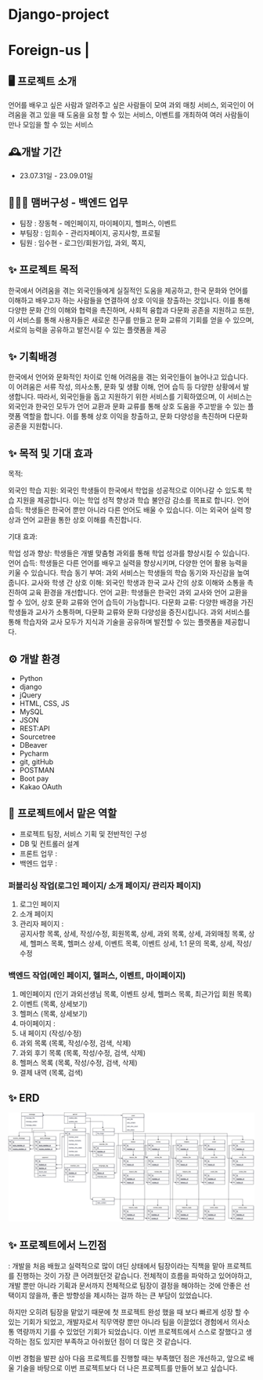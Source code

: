 # Django-project
# Foreign-us |

## 🖥️ 프로젝트 소개
 언어를 배우고 싶은 사람과 알려주고 싶은 사람들이 모여 과외 매칭 서비스, 외국인이 어려움을 겪고 있을 때 도움을 요청 할 수 있는 서비스,
이벤트를 개최하여 여러 사람들이 만나 모임을 할 수 있는 서비스

## 🕰️개발 기간
* 23.07.31일 - 23.09.01일

## 🧑‍🤝‍🧑 맴버구성 - 백엔드 업무
 - 팀장  : 장동혁 - 메인페이지, 마이페이지, 헬퍼스, 이벤트
 - 부팀장 : 임희수 - 관리자페이지, 공지사항, 프로필
 - 팀원 : 임수현 - 로그인/회원가입, 과외, 쪽지, 
 
 ## ✨ 프로젝트 목적 
  한국에서 어려움을 겪는 외국인들에게 실질적인 도움을 제공하고, 한국 문화와 언어를 이해하고 배우고자 하는 사람들을 연결하여 상호 이익을 창출하는 것입니다. 이를 통해 다양한 문화 간의 이해와 협력을 촉진하며, 사회적 융합과 다문화 공존을 지원하고 또한, 이 서비스를 통해 사용자들은 새로운 친구를 만들고 문화 교류의 기회를 얻을 수 있으며, 서로의 능력을 공유하고 발전시킬 수 있는 플랫폼을 제공
 
 ## ✨ 기획배경
  한국에서 언어와 문화적인 차이로 인해 어려움을 겪는 외국인들이 늘어나고 있습니다. 이 어려움은 서류 작성, 의사소통, 문화 및 생활 이해, 언어 습득 등 다양한 상황에서 발생합니다. 따라서, 외국인들을 돕고 지원하기 위한 서비스를 기획하였으며, 이 서비스는 외국인과 한국인 모두가 언어 교환과 문화 교류를 통해 상호 도움을 주고받을 수 있는 플랫폼 역할을 합니다. 이를 통해 상호 이익을 창출하고, 문화 다양성을 촉진하며 다문화 공존을 지원합니다.
 ## ✨ 목적 및 기대 효과
목적:

외국인 학습 지원: 외국인 학생들이 한국에서 학업을 성공적으로 이어나갈 수 있도록 학습 지원을 제공합니다. 이는 학업 성적 향상과 학습 불안감 감소를 목표로 합니다.
언어 습득: 학생들은 한국어 뿐만 아니라 다른 언어도 배울 수 있습니다. 이는 외국어 실력 향상과 언어 교환을 통한 상호 이해를 촉진합니다.

기대 효과:

학업 성과 향상: 학생들은 개별 맞춤형 과외를 통해 학업 성과를 향상시킬 수 있습니다.
언어 습득: 학생들은 다른 언어를 배우고 실력을 향상시키며, 다양한 언어 활용 능력을 키울 수 있습니다.
학습 동기 부여: 과외 서비스는 학생들의 학습 동기와 자신감을 높여줍니다.
교사와 학생 간 상호 이해: 외국인 학생과 한국 교사 간의 상호 이해와 소통을 촉진하여 교육 환경을 개선합니다.
언어 교환: 학생들은 한국인 과외 교사와 언어 교환을 할 수 있어, 상호 문화 교류와 언어 습득이 가능합니다.
다문화 교류: 다양한 배경을 가진 학생들과 교사가 소통하며, 다문화 교류와 문화 다양성을 증진시킵니다.
과외 서비스를 통해 학습자와 교사 모두가 지식과 기술을 공유하며 발전할 수 있는 플랫폼을 제공합니다.

## ⚙️ 개발 환경
- Python
- django
- jQuery
- HTML, CSS, JS
- MySQL
- JSON
- REST:API
- Sourcetree
- DBeaver
- Pycharm
- git, gitHub
- POSTMAN
- Boot pay
- Kakao OAuth

 ## 📌 프로젝트에서 맡은 역할 
- 프로젝트 팀장, 서비스 기획 및 전반적인 구성
- DB 및 컨트롤러 설계 
- 프론트 업무 : 
- 백엔드 업무 : 

### 퍼블리싱 작업(로그인 페이지/ 소개 페이지/ 관리자 페이지) 
 1. 로그인 페이지 <br>
 2. 소개 페이지 <br>
 3. 관리자 페이지 :<br>
   공지사항 목록, 상세, 작성/수정, 회원목록, 상세, 과외 목록, 상세, 과외매칭 목록, 상세, 헬퍼스 목록, 헬퍼스 상세, 
   이벤트 목록, 이벤트 상세, 1:1 문의 목록, 상세, 작성/수정<br>


 
### 백엔드 작업(메인 페이지, 헬퍼스, 이벤트, 마이페이지)
 1. 메인페이지 (인기 과외선생님 목록, 이벤트 상세, 헬퍼스 목록, 최근가입 회원 목록) <br>
 2. 이벤트 (목록, 상세보기)<br>
 3. 헬퍼스 (목록, 상세보기)<br>
 4. 마이페이지 : <br>
 5. 내 페이지 (작성/수정)<br>
 6. 과외 목록 (목록, 작성/수정, 검색, 삭제)<br>
 7. 과외 후기 목록 (목록, 작성/수정, 검색, 삭제)<br>
 8. 헬퍼스 목록 (목록, 작성/수정, 검색, 삭제)<br>
 9. 결제 내역 (목록, 검색)<br>

## ✨ ERD
![포린어스 포토폴리오 drawio](https://raw.githubusercontent.com/DKemma33/Django-project/ef8fb1c3b4c4ab729854366eaaa64febb8f755fc/Foreign_us/foreign-usERD.png)

## ✨ 프로젝트에서 느낀점
 : 개발을 처음 배웠고 실력적으로 많이 뎌딘 상태에서 팀장이라는 직책을 맡아 프로젝트를 진행하는 것이 가장 큰 어려웠던것 같습니다. 전체적이 흐름을 파악하고 있어야하고, 개발 뿐만 아니라 기획과 문서까지 전체적으로 팀장이 결정을 해야하는 것에 안좋은 선택이지 않을까, 좋은 방향성을 제시하는 걸까 하는 큰 부담이 있었습니다.
 
 하지만 오히려 팀장을 맡았기 때문에 첫 프로젝트 완성 했을 때 보다 빠르게 성장 할 수 있는 기회가 되었고, 개발자로서 직무역량 뿐만 아니라 팀을 이끌었더 경험에서 의사소통 역량까지 기를 수 있었던 기회가 되었습니다. 이번 프로젝트에서 스스로 잘했다고 생각하는 점도 있지만 부족하고 아쉬웠던 점이 더 많은 것 같습니다. 
 
이번 경험을 발판 삼아 다음 프로젝트를 진행할 때는 부족했던 점은 개선하고, 앞으로 배울 기술을 바탕으로 이번 프로젝트보다 더 나은 프로젝트를 만들어 보고 싶습니다.


